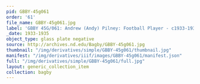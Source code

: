 ```yaml
---
pid: GBBY-45g061
order: '61'
file_name: GBBY-45g061.jpg
label: 'GBBY 45G/061: Andrew (Andy) Pilney: Football Player - c1933-1935'
_date: 1933-1935
object_type: glass plate negative
source: http://archives.nd.edu/Bagby/GBBY-45g061.jpg
thumbnail: "/img/derivatives/simple/GBBY-45g061/thumbnail.jpg"
manifest: "/img/derivatives/iiif/images/GBBY-45g061/manifest.json"
full: "/img/derivatives/simple/GBBY-45g061/full.jpg"
layout: generic_collection_item
collection: bagby
---
```

